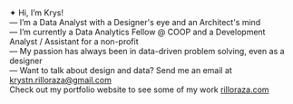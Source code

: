 <br>✦ Hi, I’m Krys!
<br>— I’m a Data Analyst with a Designer's eye and an Architect's mind
<br>— I’m currently a Data Analytics Fellow @ COOP and a Development Analyst / Assistant for a non-profit
<br>— My passion has always been in data-driven problem solving, even as a designer
<br>— Want to talk about design and data? Send me an email at krystn.rilloraza@gmail.com
<br>Check out my portfolio website to see some of my work <a href="www.rilloraza.com">rilloraza.com</a>
